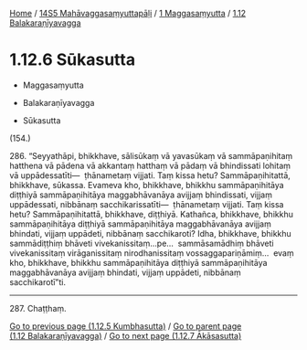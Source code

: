 
[Home](/) / [14S5 Mahāvaggasaṃyuttapāḷi](../...md) / [1 Maggasaṃyutta](...md) / [1.12 Balakaraṇīyavagga](../14S5/1/1.12.md)

# 1.12.6 Sūkasutta

* Maggasaṃyutta

* Balakaraṇīyavagga

* Sūkasutta

(154.)

286\. “Seyyathāpi, bhikkhave, sālisūkaṃ vā yavasūkaṃ vā sammāpaṇihitaṃ hatthena vā pādena vā akkantaṃ hatthaṃ vā pādaṃ vā bhindissati lohitaṃ vā uppādessatīti—  ṭhānametaṃ vijjati. Taṃ kissa hetu? Sammāpaṇihitattā, bhikkhave, sūkassa. Evameva kho, bhikkhave, bhikkhu sammāpaṇihitāya diṭṭhiyā sammāpaṇihitāya maggabhāvanāya avijjaṃ bhindissati, vijjaṃ uppādessati, nibbānaṃ sacchikarissatīti—  ṭhānametaṃ vijjati. Taṃ kissa hetu? Sammāpaṇihitattā, bhikkhave, diṭṭhiyā. Kathañca, bhikkhave, bhikkhu sammāpaṇihitāya diṭṭhiyā sammāpaṇihitāya maggabhāvanāya avijjaṃ bhindati, vijjaṃ uppādeti, nibbānaṃ sacchikaroti? Idha, bhikkhave, bhikkhu sammādiṭṭhiṃ bhāveti vivekanissitaṃ…pe…  sammāsamādhiṃ bhāveti vivekanissitaṃ virāganissitaṃ nirodhanissitaṃ vossaggapariṇāmiṃ…  evaṃ kho, bhikkhave, bhikkhu sammāpaṇihitāya diṭṭhiyā sammāpaṇihitāya maggabhāvanāya avijjaṃ bhindati, vijjaṃ uppādeti, nibbānaṃ sacchikarotī”ti.

---

287\. Chaṭṭhaṃ.



[Go to previous page (1.12.5 Kumbhasutta)](1.12.5.md) / [Go to parent page (1.12 Balakaraṇīyavagga)](../14S5/1/1.12.md) / [Go to next page (1.12.7 Ākāsasutta)](1.12.7.md)


